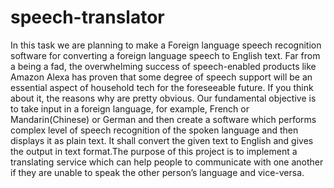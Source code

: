 # speech-translator
In this task we are planning to make a Foreign language speech recognition software for converting a foreign language speech to English text. Far from a being a fad, the overwhelming success of speech-enabled products like Amazon Alexa has proven that some degree of speech support will be an essential aspect of household tech for the foreseeable future. If you think about it, the reasons why are pretty obvious. Our fundamental objective is to take input in a foreign language, for example, French or Mandarin(Chinese) or German and then create a software which performs complex level of speech recognition of the spoken language and then displays it as plain text. It shall convert the given text to English and gives the output in text format.The purpose of this project is to implement a translating service which can help people to communicate with one another if they are unable to speak the other person’s language and vice-versa. 
